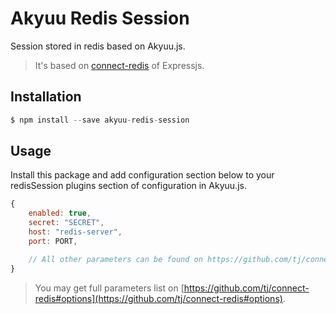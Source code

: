# Akyuu Redis Session

Session stored in redis based on Akyuu.js.

> It's based on [connect-redis](https://github.com/tj/connect-redis) of Expressjs.

## Installation

```js
$ npm install --save akyuu-redis-session
```

## Usage

Install this package and add configuration section below to your redisSession plugins section of configuration in Akyuu.js.

```js
{
    enabled: true,
    secret: "SECRET",
    host: "redis-server",
    port: PORT,

    // All other parameters can be found on https://github.com/tj/connect-redis#options
}
```

> You may get full parameters list on [https://github.com/tj/connect-redis#options](https://github.com/tj/connect-redis#options).

